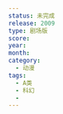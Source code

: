 ```yaml
---
status: 未完成
release: 2009
type: 剧场版
score:
year:
month:
category:
  - 动漫
tags:
  - A类
  - 科幻
  - 
---
```

